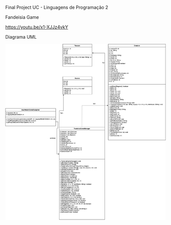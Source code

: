 Final Project UC - Linguagens de Programação 2 


Fandeisia Game


https://youtu.be/x1-XJJz4vkY


Diagrama UML


![](diagrama.png?raw=true " D UML")

